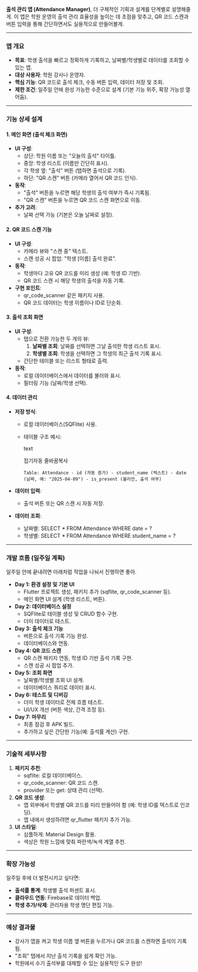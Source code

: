 **출석 관리 앱 (Attendance Manager)**, 더 구체적인 기획과 설계를 단계별로 설명해줄게. 이 앱은 학원 운영의 출석 관리 효율성을 높이는 데 초점을 맞추고, QR 코드 스캔과 버튼 입력을 통해 간단하면서도 실용적으로 만들어볼게.

---

### 앱 개요

- **목표**: 학생 출석을 빠르고 정확하게 기록하고, 날짜별/학생별로 데이터를 조회할 수 있는 앱.
- **대상 사용자**: 학원 강사나 운영자.
- **핵심 기능**: QR 코드로 출석 체크, 수동 버튼 입력, 데이터 저장 및 조회.
- **제한 조건**: 일주일 안에 완성 가능한 수준으로 설계 (기본 기능 위주, 확장 가능성 열어둠).

---

### 기능 상세 설계

#### 1. **메인 화면 (출석 체크 화면)**

- **UI 구성**:
    - 상단: 학원 이름 또는 "오늘의 출석" 타이틀.
    - 중앙: 학생 리스트 (이름만 간단히 표시).
    - 각 학생 옆: "출석" 버튼 (탭하면 출석으로 기록).
    - 하단: "QR 스캔" 버튼 (카메라 열어서 QR 코드 인식).
- **동작**:
    - "출석" 버튼을 누르면 해당 학생의 출석 여부가 즉시 기록됨.
    - "QR 스캔" 버튼을 누르면 QR 코드 스캔 화면으로 이동.
- **추가 고려**:
    - 날짜 선택 가능 (기본은 오늘 날짜로 설정).

#### 2. **QR 코드 스캔 기능**

- **UI 구성**:
    - 카메라 뷰와 "스캔 중" 텍스트.
    - 스캔 성공 시 팝업: "학생 [이름] 출석 완료".
- **동작**:
    - 학생마다 고유 QR 코드를 미리 생성 (예: 학생 ID 기반).
    - QR 코드 스캔 시 해당 학생의 출석을 자동 기록.
- **구현 포인트**:
    - qr_code_scanner 같은 패키지 사용.
    - QR 코드 데이터는 학생 이름이나 ID로 단순화.

#### 3. **출석 조회 화면**

- **UI 구성**:
    - 탭으로 전환 가능한 두 개의 뷰:
        1. **날짜별 조회**: 날짜를 선택하면 그날 출석한 학생 리스트 표시.
        2. **학생별 조회**: 학생을 선택하면 그 학생의 최근 출석 기록 표시.
    - 간단한 테이블 또는 리스트 형태로 출력.
- **동작**:
    - 로컬 데이터베이스에서 데이터를 불러와 표시.
    - 필터링 기능 (날짜/학생 선택).

#### 4. **데이터 관리**

- **저장 방식**:
    - 로컬 데이터베이스(SQFlite) 사용.
    - 테이블 구조 예시:
        
        text
        
        접기자동 줄바꿈복사
        
        `Table: Attendance - id (자동 증가) - student_name (텍스트) - date (날짜, 예: "2025-04-09") - is_present (불리언, 출석 여부)`
        
- **데이터 입력**:
    - 출석 버튼 또는 QR 스캔 시 자동 저장.
- **데이터 조회**:
    - 날짜별: SELECT * FROM Attendance WHERE date = ?
    - 학생별: SELECT * FROM Attendance WHERE student_name = ?

---

### 개발 흐름 (일주일 계획)

일주일 안에 끝내려면 아래처럼 작업을 나눠서 진행하면 좋아.

- **Day 1: 환경 설정 및 기본 UI**
    - Flutter 프로젝트 생성, 패키지 추가 (sqflite, qr_code_scanner 등).
    - 메인 화면 UI 설계 (학생 리스트, 버튼).
- **Day 2: 데이터베이스 설정**
    - SQFlite로 테이블 생성 및 CRUD 함수 구현.
    - 더미 데이터로 테스트.
- **Day 3: 출석 체크 기능**
    - 버튼으로 출석 기록 기능 완성.
    - 데이터베이스와 연동.
- **Day 4: QR 코드 스캔**
    - QR 스캔 패키지 연동, 학생 ID 기반 출석 기록 구현.
    - 스캔 성공 시 팝업 추가.
- **Day 5: 조회 화면**
    - 날짜별/학생별 조회 UI 설계.
    - 데이터베이스 쿼리로 데이터 표시.
- **Day 6: 테스트 및 디버깅**
    - 더미 학생 데이터로 전체 흐름 테스트.
    - UI/UX 개선 (버튼 색상, 간격 조정 등).
- **Day 7: 마무리**
    - 최종 점검 후 APK 빌드.
    - 추가하고 싶은 간단한 기능(예: 출석률 계산) 구현.

---

### 기술적 세부사항

1. **패키지 추천**:
    - sqflite: 로컬 데이터베이스.
    - qr_code_scanner: QR 코드 스캔.
    - provider 또는 get: 상태 관리 (선택).
2. **QR 코드 생성**:
    - 앱 외부에서 학생별 QR 코드를 미리 만들어야 함 (예: 학생 ID를 텍스트로 인코딩).
    - 앱 내에서 생성하려면 qr_flutter 패키지 추가 가능.
3. **UI 스타일**:
    - 심플하게: Material Design 활용.
    - 색상은 학원 느낌에 맞춰 파란색/녹색 계열 추천.

---

### 확장 가능성

일주일 후에 더 발전시키고 싶다면:

- **출석률 통계**: 학생별 출석 퍼센트 표시.
- **클라우드 연동**: Firebase로 데이터 백업.
- **학생 추가/삭제**: 관리자용 학생 명단 편집 기능.

---

### 예상 결과물

- 강사가 앱을 켜고 학생 이름 옆 버튼을 누르거나 QR 코드를 스캔하면 출석이 기록됨.
- "조회" 탭에서 지난 출석 기록을 쉽게 확인 가능.
- 학원에서 수기 출석부를 대체할 수 있는 실용적인 도구 완성!